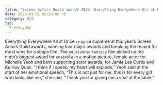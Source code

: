 ```yaml
---
title: "Screen Actors Guild awards 2023: Everything Everywhere All at Once breaks record for wins"
date: 2023-03-01 06:24:00 +8
category: 英文
tag:
  - everyday
---
```


Everything Everywhere All at Once `reigned` supreme at this year’s Screen Actors Guild awards, winning four major awards and breaking the record for most wins for a single film. The `multiverse` `fantasy` film picked up the night’s biggest award for `ensemble` in a motion picture, female actor for Michelle Yeoh and both supporting actor awards, for Jamie Lee Curtis and Ke Huy Quan. “I think if I speak, my heart will explode,” Yeoh said at the start of her emotional speech, “This is not just for me, this is for every girl who looks like me,” she said. “Thank you for giving me a seat at the table.”
